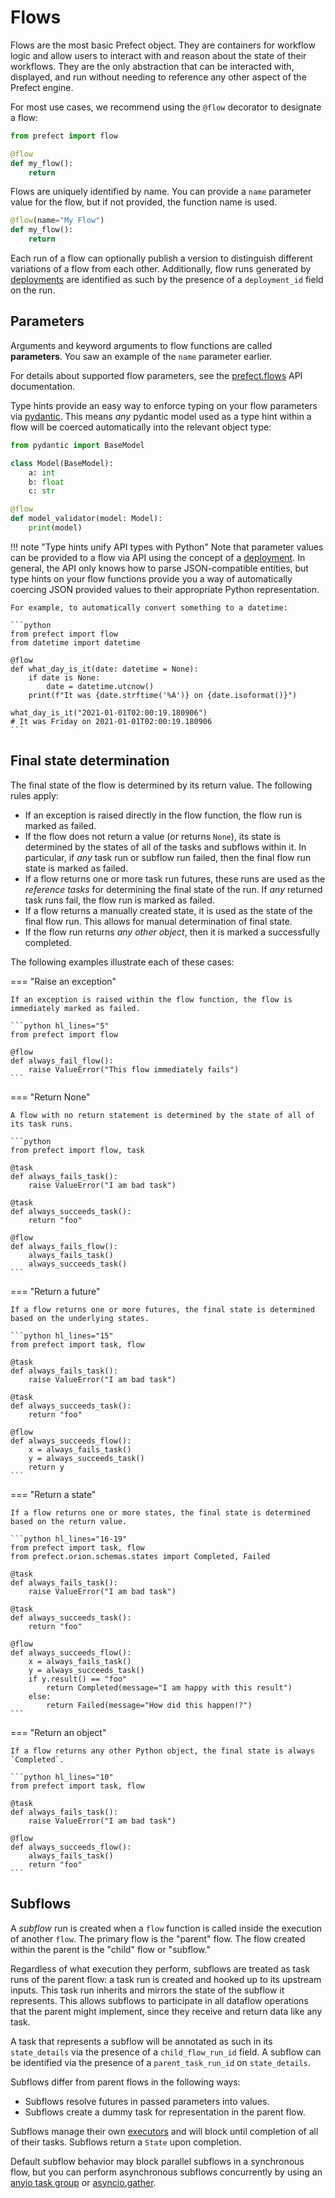 # Flows

Flows are the most basic Prefect object. They are containers for workflow logic and allow users to interact with and reason about the state of their workflows. They are the only abstraction that can be interacted with, displayed, and run without needing to reference any other aspect of the Prefect engine.

For most use cases, we recommend using the `@flow` decorator to designate a flow:

```python hl_lines="3"
from prefect import flow

@flow
def my_flow():
    return
```

Flows are uniquely identified by name. You can provide a `name` parameter value for the flow, but if not provided, the function name is used. 

```python hl_lines="1"
@flow(name="My Flow")
def my_flow():
    return
```

Each run of a flow can optionally publish a version to distinguish different variations of a flow from each other.  Additionally, flow runs generated by [deployments](/concepts/deployments/) are identified as such by the presence of a `deployment_id` field on the run.

## Parameters

Arguments and keyword arguments to flow functions are called **parameters**. You saw an example of the `name` parameter earlier.

For details about supported flow parameters, see the [prefect.flows](/api-ref/prefect/flows/#prefect.flows.flow) API documentation.

Type hints provide an easy way to enforce typing on your flow parameters via [pydantic](https://pydantic-docs.helpmanual.io/).  This means _any_ pydantic model used as a type hint within a flow will be coerced automatically into the relevant object type:

```python
from pydantic import BaseModel

class Model(BaseModel):
    a: int
    b: float
    c: str

@flow
def model_validator(model: Model):
    print(model)
```

!!! note "Type hints unify API types with Python"
    Note that parameter values can be provided to a flow via API using the concept of a [deployment](/concepts/deployments/).  In general, the API only knows how to parse JSON-compatible entities, but type hints on your flow functions provide you a way of automatically coercing JSON provided values to their appropriate Python representation.  
    
    For example, to automatically convert something to a datetime:

    ```python
    from prefect import flow
    from datetime import datetime

    @flow
    def what_day_is_it(date: datetime = None):
        if date is None:
            date = datetime.utcnow()
        print(f"It was {date.strftime('%A')} on {date.isoformat()}")

    what_day_is_it("2021-01-01T02:00:19.180906")
    # It was Friday on 2021-01-01T02:00:19.180906
    ```

## Final state determination

The final state of the flow is determined by its return value.  The following rules apply:

- If an exception is raised directly in the flow function, the flow run is marked as failed.
- If the flow does not return a value (or returns `None`), its state is determined by the states of all of the tasks and subflows within it. In particular, if _any_ task run or subflow run failed, then the final flow run state is marked as failed.
- If a flow returns one or more task run futures, these runs are used as the _reference tasks_ for determining the final state of the run. If _any_ returned task runs fail, the flow run is marked as failed.
- If a flow returns a manually created state, it is used as the state of the final flow run. This allows for manual determination of final state.
- If the flow run returns _any other object_, then it is marked a successfully completed.

The following examples illustrate each of these cases:

=== "Raise an exception"

    If an exception is raised within the flow function, the flow is immediately marked as failed.

    ```python hl_lines="5"
    from prefect import flow

    @flow
    def always_fail_flow():
        raise ValueError("This flow immediately fails")
    ```

=== "Return None"

    A flow with no return statement is determined by the state of all of its task runs.

    ```python
    from prefect import flow, task

    @task
    def always_fails_task():
        raise ValueError("I am bad task")

    @task
    def always_succeeds_task():
        return "foo"

    @flow
    def always_fails_flow():
        always_fails_task()
        always_succeeds_task()
    ```

=== "Return a future"

    If a flow returns one or more futures, the final state is determined based on the underlying states.

    ```python hl_lines="15"
    from prefect import task, flow

    @task
    def always_fails_task():
        raise ValueError("I am bad task")

    @task
    def always_succeeds_task():
        return "foo"

    @flow
    def always_succeeds_flow():
        x = always_fails_task()
        y = always_succeeds_task()
        return y
    ```

=== "Return a state"

    If a flow returns one or more states, the final state is determined based on the return value.

    ```python hl_lines="16-19"
    from prefect import task, flow
    from prefect.orion.schemas.states import Completed, Failed

    @task
    def always_fails_task():
        raise ValueError("I am bad task")

    @task
    def always_succeeds_task():
        return "foo"

    @flow
    def always_succeeds_flow():
        x = always_fails_task()
        y = always_succeeds_task()
        if y.result() == "foo"
            return Completed(message="I am happy with this result")
        else:
            return Failed(message="How did this happen!?")
    ```

=== "Return an object"

    If a flow returns any other Python object, the final state is always `Completed`.

    ```python hl_lines="10"
    from prefect import task, flow

    @task
    def always_fails_task():
        raise ValueError("I am bad task")

    @flow
    def always_succeeds_flow():
        always_fails_task()
        return "foo"
    ```

## Subflows

A _subflow_ run is created when a `flow` function is called inside the execution of another `flow`. The primary flow is the "parent" flow. The flow created within the parent is the "child" flow or "subflow."

Regardless of what execution they perform, subflows are treated as task runs of the parent flow: a task run is created and hooked up to its upstream inputs. This task run inherits and mirrors the state of the subflow it represents. This allows subflows to participate in all dataflow operations that the parent might implement, since they receive and return data like any task. 

A task that represents a subflow will be annotated as such in its `state_details` via the presence of a `child_flow_run_id` field.  A subflow can be identified via the presence of a `parent_task_run_id` on `state_details`.

Subflows differ from parent flows in the following ways:

- Subflows resolve futures in passed parameters into values.
- Subflows create a dummy task for representation in the parent flow.

Subflows manage their own [executors](/concepts/executors/) and will block until completion of all of their tasks. Subflows return a `State` upon completion.

Default subflow behavior may block parallel subflows in a synchronous flow, but you can perform asynchronous subflows concurrently by using an [anyio task group](https://anyio.readthedocs.io/en/stable/tasks.html) or [asyncio.gather](https://docs.python.org/3/library/asyncio-task.html#id6).